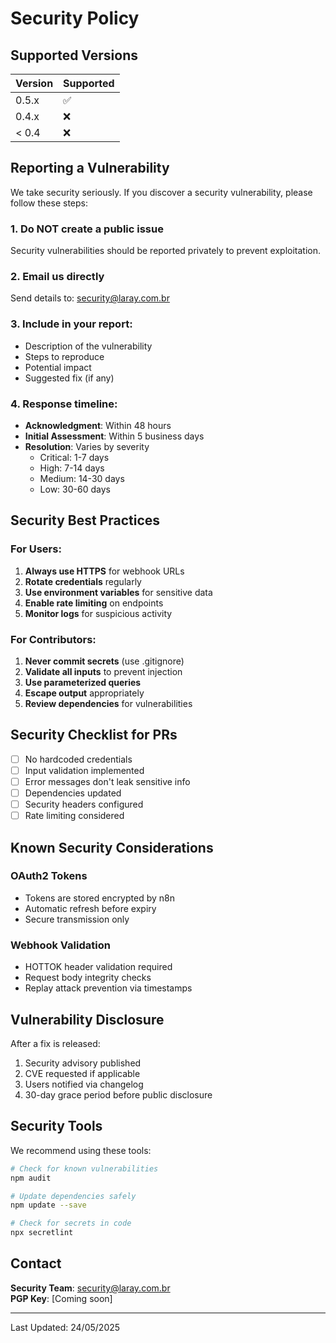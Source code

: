 # Security Policy

## Supported Versions

| Version | Supported          |
| ------- | ------------------ |
| 0.5.x   | :white_check_mark: |
| 0.4.x   | :x:                |
| < 0.4   | :x:                |

## Reporting a Vulnerability

We take security seriously. If you discover a security vulnerability, please follow these steps:

### 1. Do NOT create a public issue
Security vulnerabilities should be reported privately to prevent exploitation.

### 2. Email us directly
Send details to: security@laray.com.br

### 3. Include in your report:
- Description of the vulnerability
- Steps to reproduce
- Potential impact
- Suggested fix (if any)

### 4. Response timeline:
- **Acknowledgment**: Within 48 hours
- **Initial Assessment**: Within 5 business days
- **Resolution**: Varies by severity
  - Critical: 1-7 days
  - High: 7-14 days
  - Medium: 14-30 days
  - Low: 30-60 days

## Security Best Practices

### For Users:
1. **Always use HTTPS** for webhook URLs
2. **Rotate credentials** regularly
3. **Use environment variables** for sensitive data
4. **Enable rate limiting** on endpoints
5. **Monitor logs** for suspicious activity

### For Contributors:
1. **Never commit secrets** (use .gitignore)
2. **Validate all inputs** to prevent injection
3. **Use parameterized queries**
4. **Escape output** appropriately
5. **Review dependencies** for vulnerabilities

## Security Checklist for PRs

- [ ] No hardcoded credentials
- [ ] Input validation implemented
- [ ] Error messages don't leak sensitive info
- [ ] Dependencies updated
- [ ] Security headers configured
- [ ] Rate limiting considered

## Known Security Considerations

### OAuth2 Tokens
- Tokens are stored encrypted by n8n
- Automatic refresh before expiry
- Secure transmission only

### Webhook Validation
- HOTTOK header validation required
- Request body integrity checks
- Replay attack prevention via timestamps

## Vulnerability Disclosure

After a fix is released:
1. Security advisory published
2. CVE requested if applicable
3. Users notified via changelog
4. 30-day grace period before public disclosure

## Security Tools

We recommend using these tools:

```bash
# Check for known vulnerabilities
npm audit

# Update dependencies safely
npm update --save

# Check for secrets in code
npx secretlint
```

## Contact

**Security Team**: security@laray.com.br  
**PGP Key**: [Coming soon]

---

Last Updated: 24/05/2025